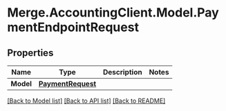 # Merge.AccountingClient.Model.PaymentEndpointRequest

## Properties

Name | Type | Description | Notes
------------ | ------------- | ------------- | -------------
**Model** | [**PaymentRequest**](PaymentRequest.md) |  | 

[[Back to Model list]](../README.md#documentation-for-models) [[Back to API list]](../README.md#documentation-for-api-endpoints) [[Back to README]](../README.md)

